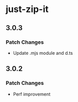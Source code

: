 # just-zip-it

## 3.0.3

### Patch Changes

- Update .mjs module and d.ts

## 3.0.2

### Patch Changes

- Perf improvement
